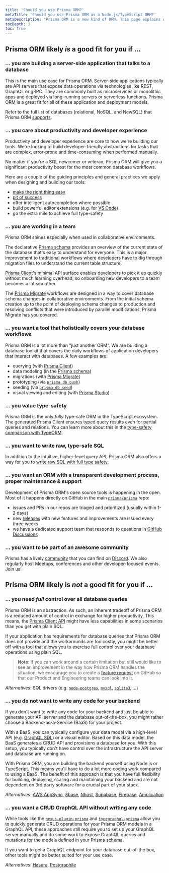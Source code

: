 ```yaml
---
title: 'Should you use Prisma ORM?'
metaTitle: 'Should you use Prisma ORM as a Node.js/TypeScript ORM?'
metaDescription: 'Prisma ORM is a new kind of ORM. This page explains when Prisma ORM would be a good fit, and provides alternatives for other scenarios.'
tocDepth: 3
toc: true
---
```


## Prisma ORM likely _is_ a good fit for you if ...

### ... you are building a server-side application that talks to a database

This is the main use case for Prisma ORM. Server-side applications typically are API servers that expose data operations via technologies like REST, GraphQL or gRPC. They are commonly built as microservices or monolithic apps and deployed via long-running servers or serverless functions. Prisma ORM is a great fit for all of these application and deployment models.

Refer to the full list of databases (relational, NoSQL, and NewSQL) that Prisma ORM [supports](/orm/reference/supported-databases).

### ... you care about productivity and developer experience

Productivity and developer experience are core to how we're building our tools. We're looking to build developer-friendly abstractions for tasks that are complex, error-prone and time-consuming when performed manually.

No matter if you're a SQL newcomer or veteran, Prisma ORM will give you a significant productivity boost for the most common database workflows.

Here are a couple of the guiding principles and general practices we apply when designing and building our tools:

- [make the right thing easy](https://jason.energy/right-thing-easy-thing/)
- [pit of success](https://blog.codinghorror.com/falling-into-the-pit-of-success/)
- offer intelligent autocompletion where possible
- build powerful editor extensions (e.g. for [VS Code](https://marketplace.visualstudio.com/items?itemName=Prisma.prisma))
- go the extra mile to achieve full type-safety

### ... you are working in a team

Prisma ORM shines especially when used in collaborative environments.

The declarative [Prisma schema](/orm/prisma-schema) provides an overview of the current state of the database that's easy to understand for everyone. This is a major improvement to traditional workflows where developers have to dig through migration files to understand the current table structure.

[Prisma Client](/orm/prisma-client)'s minimal API surface enables developers to pick it up quickly without much learning overhead, so onboarding new developers to a team becomes a lot smoother.

The [Prisma Migrate](/orm/prisma-migrate) workflows are designed in a way to cover database schema changes in collaborative environments. From the initial schema creation up to the point of deploying schema changes to production and resolving conflicts that were introduced by parallel modifications, Prisma Migrate has you covered.

### ... you want a tool that holistically covers your database workflows

Prisma ORM is a lot more than "just another ORM". We are building a database toolkit that covers the daily workflows of application developers that interact with databases. A few examples are:

- querying (with [Prisma Client](/orm/prisma-client))
- data modeling (in the [Prisma schema](/orm/prisma-schema))
- migrations (with [Prisma Migrate](/orm/prisma-migrate))
- prototyping (via [`prisma db push`](/orm/reference/prisma-cli-reference#db-push))
- seeding (via [`prisma db seed`](/orm/reference/prisma-cli-reference#db-seed))
- visual viewing and editing (with [Prisma Studio](https://www.prisma.io/studio))

### ... you value type-safety

Prisma ORM is the only _fully_ type-safe ORM in the TypeScript ecosystem. The generated Prisma Client ensures typed query results even for partial queries and relations. You can learn more about this in the [type-safety comparison with TypeORM](/orm/more/comparisons/prisma-and-typeorm#type-safety).

### ... you want to write raw, type-safe SQL

In addition to the intuitive, higher-level query API, Prisma ORM also offers a way for you to [write raw SQL with full type safety](https://www.prisma.io/blog/announcing-typedsql-make-your-raw-sql-queries-type-safe-with-prisma-orm).

### ... you want an ORM with a transparent development process, proper maintenance & support

Development of Prisma ORM's open source tools is happening in the open. Most of it happens directly on GitHub in the main [`prisma/prisma`](https://github.com/prisma/prisma) repo:

- issues and PRs in our repos are triaged and prioritized (usually within 1-2 days)
- new [releases](https://github.com/prisma/prisma/releases) with new features and improvements are issued every three weeks
- we have a dedicated support team that responds to questions in [GitHub Discussions](https://github.com/prisma/prisma/discussions)

### ... you want to be part of an awesome community

Prisma has a lively [community](https://www.prisma.io/community) that you can find on [Discord](https://pris.ly/discord?utm_source=docs&utm_medium=inline_text). We also regularly host Meetups, conferences and other developer-focused events. Join us!

## Prisma ORM likely is _not_ a good fit for you if ...

### ... you need _full_ control over all database queries

Prisma ORM is an abstraction. As such, an inherent tradeoff of Prisma ORM is a reduced amount of control in exchange for higher productivity. This means, the [Prisma Client API](/orm/prisma-client) might have less capabilities in some scenarios than you get with plain SQL.

If your application has requirements for database queries that Prisma ORM does not provide and the workarounds are too costly, you might be better off with a tool that allows you to exercise full control over your database operations using plain SQL.

> **Note**: If you can work around a certain limitation but still would like to see an improvement in the way how Prisma ORM handles the situation, we encourage you to create a [feature request](https://github.com/prisma/prisma/issues/new?assignees=&labels=&template=feature_request.md&title=) on GitHub so that our Product and Engineering teams can look into it.

_Alternatives_: SQL drivers (e.g. [`node-postgres`](https://node-postgres.com/), [`mysql`](https://github.com/mysqljs/mysql), [`sqlite3`](https://github.com/TryGhost/node-sqlite3), ...)

### ... you do not want to write any code for your backend

If you don't want to write any code for your backend and just be able to generate your API server and the database out-of-the-box, you might rather choose a Backend-as-a-Service (BaaS) for your project.

With a BaaS, you can typically configure your data model via a high-level API (e.g. [GraphQL SDL](https://www.prisma.io/blog/graphql-sdl-schema-definition-language-6755bcb9ce51)) or a visual editor. Based on this data model, the BaaS generates a CRUD API and provisions a database for you. With this setup, you typically don't have control over the infrastructure the API server and database are running on.

With Prisma ORM, you are building the backend yourself using Node.js or TypeScript. This means you'll have to do a lot more coding work compared to using a BaaS. The benefit of this approach is that you have full flexibility for building, deploying, scaling and maintaining your backend and are not dependent on 3rd party software for a crucial part of your stack.

_Alternatives_: [AWS AppSync](https://aws.amazon.com/appsync/), [8base](https://www.8base.com/), [Nhost](https://nhost.io/), [Supabase](https://supabase.com/), [Firebase](https://firebase.google.com/), [Amplication](https://amplication.com/)

### ... you want a CRUD GraphQL API without writing any code

While tools like the [`nexus-plugin-prisma`](https://nexusjs.org/docs/plugins/prisma/overview) and [`typegraphql-prisma`](https://github.com/MichalLytek/typegraphql-prisma#readme) allow you to quickly generate CRUD operations for your Prisma ORM models in a GraphQL API, these approaches still require you to set up your GraphQL server manually and do some work to expose GraphQL queries and mutations for the models defined in your Prisma schema.

If you want to get a GraphQL endpoint for your database out-of-the box, other tools might be better suited for your use case.

_Alternatives_: [Hasura](https://hasura.io/), [Postgraphile](https://www.graphile.org/postgraphile/)
